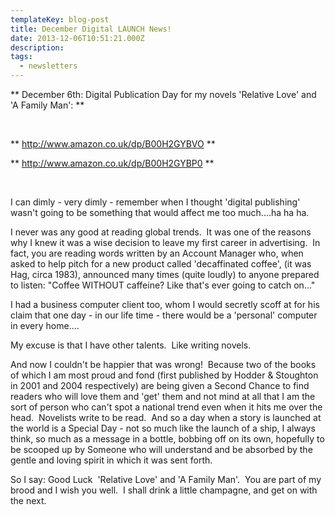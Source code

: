 ```yaml
---
templateKey: blog-post
title: December Digital LAUNCH News!
date: 2013-12-06T10:51:21.000Z
description: 
tags: 
  - newsletters
---
```


** December 6th: Digital Publication Day for my novels 'Relative Love' and 'A Family Man': **

&nbsp;

** <a href="http://www.amazon.co.uk/dp/B00H2GYBVO">http://www.amazon.co.uk/dp/B00H2GYBVO</a> **

** <a href="http://www.amazon.co.uk/dp/B00H2GYBP0">http://www.amazon.co.uk/dp/B00H2GYBP0</a> **

&nbsp;

I can dimly - very dimly - remember when I thought 'digital publishing' wasn't going to be something that would affect me too much....ha ha ha.

I never was any good at reading global trends.  It was one of the reasons why I knew it was a wise decision to leave my first career in advertising.  In fact, you are reading words written by an Account Manager who, when asked to help pitch for a new product called 'decaffinated coffee', (it was Hag, circa 1983), announced many times (quite loudly) to anyone prepared to listen: "Coffee WITHOUT caffeine? Like that's ever going to catch on..."

I had a business computer client too, whom I would secretly scoff at for his claim that one day - in our life time - there would be a 'personal' computer in every home....

My excuse is that I have other talents.  Like writing novels.

And now I couldn't be happier that was wrong!  Because two of the books of which I am most proud and fond (first published by Hodder &amp; Stoughton in 2001 and 2004 respectively) are being given a Second Chance to find readers who will love them and 'get' them and not mind at all that I am the sort of person who can't spot a national trend even when it hits me over the head.  Novelists write to be read.  And so a day when a story is launched at the world is a Special Day - not so much like the launch of a ship, I always think, so much as a message in a bottle, bobbing off on its own, hopefully to be scooped up by Someone who will understand and be absorbed by the gentle and loving spirit in which it was sent forth.

So I say: Good Luck  'Relative Love' and 'A Family Man'.  You are part of my brood and I wish you well.  I shall drink a little champagne, and get on with the next.

&nbsp;
